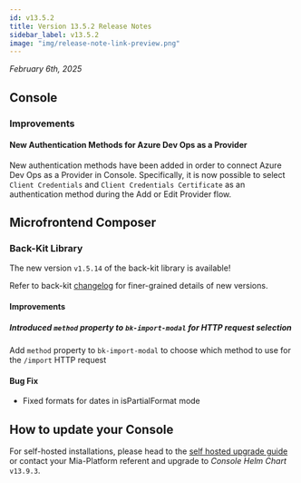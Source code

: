 ```yaml
---
id: v13.5.2
title: Version 13.5.2 Release Notes
sidebar_label: v13.5.2
image: "img/release-note-link-preview.png"
---
```


_February 6th, 2025_

## Console 

### Improvements

#### New Authentication Methods for Azure Dev Ops as a Provider

New authentication methods have been added in order to connect Azure Dev Ops as a Provider in Console. 
Specifically, it is now possible to select `Client Credentials` and `Client Credentials Certificate` as an authentication method during the Add or Edit Provider flow.

## Microfrontend Composer

### Back-Kit Library

The new version `v1.5.14` of the back-kit library is available!

Refer to back-kit [changelog](/docs/13.x.x/microfrontend-composer/back-kit/changelog) for finer-grained details of new versions.

#### Improvements

##### Introduced `method` property to `bk-import-modal` for HTTP request selection

Add `method` property to `bk-import-modal` to choose which method to use for the `/import` HTTP request

#### Bug Fix

- Fixed formats for dates in isPartialFormat mode

## How to update your Console

For self-hosted installations, please head to the [self hosted upgrade guide](/docs/13.x.x/infrastructure/self-hosted/installation-chart/how-to-upgrade) or contact your Mia-Platform referent and upgrade to _Console Helm Chart_ `v13.9.3`.

